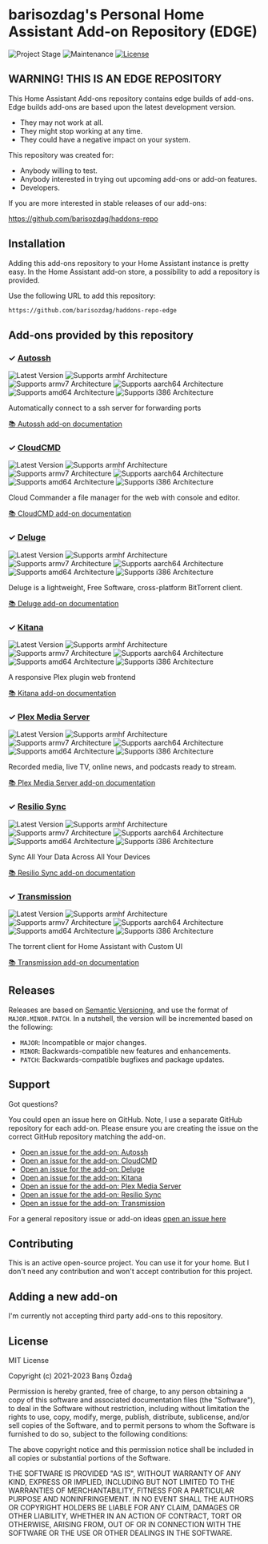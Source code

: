 # barisozdag's Personal Home Assistant Add-on Repository (EDGE)

![Project Stage][project-stage-shield]
![Maintenance][maintenance-shield]
[![License][license-shield]](LICENSE.md)

## WARNING! THIS IS AN EDGE REPOSITORY

This Home Assistant Add-ons repository contains edge builds of add-ons. Edge
builds add-ons are based upon the latest development version.

- They may not work at all.
- They might stop working at any time.
- They could have a negative impact on your system.

This repository was created for:

- Anybody willing to test.
- Anybody interested in trying out upcoming add-ons or add-on features.
- Developers.

If you are more interested in stable releases of our add-ons:

<https://github.com/barisozdag/haddons-repo>

## Installation

Adding this add-ons repository to your Home Assistant instance is pretty easy.
In the Home Assistant add-on store, a possibility to add a repository is provided.

Use the following URL to add this repository:

```txt
https://github.com/barisozdag/haddons-repo-edge
```

## Add-ons provided by this repository

### &#10003; [Autossh][addon-autossh]

![Latest Version][autossh-version-shield]
![Supports armhf Architecture][autossh-armhf-shield]
![Supports armv7 Architecture][autossh-armv7-shield]
![Supports aarch64 Architecture][autossh-aarch64-shield]
![Supports amd64 Architecture][autossh-amd64-shield]
![Supports i386 Architecture][autossh-i386-shield]

Automatically connect to a ssh server for forwarding ports

[:books: Autossh add-on documentation][addon-doc-autossh]

### &#10003; [CloudCMD][addon-cloudcmd]

![Latest Version][cloudcmd-version-shield]
![Supports armhf Architecture][cloudcmd-armhf-shield]
![Supports armv7 Architecture][cloudcmd-armv7-shield]
![Supports aarch64 Architecture][cloudcmd-aarch64-shield]
![Supports amd64 Architecture][cloudcmd-amd64-shield]
![Supports i386 Architecture][cloudcmd-i386-shield]

Cloud Commander a file manager for the web with console and editor.

[:books: CloudCMD add-on documentation][addon-doc-cloudcmd]

### &#10003; [Deluge][addon-deluge]

![Latest Version][deluge-version-shield]
![Supports armhf Architecture][deluge-armhf-shield]
![Supports armv7 Architecture][deluge-armv7-shield]
![Supports aarch64 Architecture][deluge-aarch64-shield]
![Supports amd64 Architecture][deluge-amd64-shield]
![Supports i386 Architecture][deluge-i386-shield]

Deluge is a lightweight, Free Software, cross-platform BitTorrent client.

[:books: Deluge add-on documentation][addon-doc-deluge]

### &#10003; [Kitana][addon-kitana]

![Latest Version][kitana-version-shield]
![Supports armhf Architecture][kitana-armhf-shield]
![Supports armv7 Architecture][kitana-armv7-shield]
![Supports aarch64 Architecture][kitana-aarch64-shield]
![Supports amd64 Architecture][kitana-amd64-shield]
![Supports i386 Architecture][kitana-i386-shield]

A responsive Plex plugin web frontend

[:books: Kitana add-on documentation][addon-doc-kitana]

### &#10003; [Plex Media Server][addon-plex-apsw]

![Latest Version][plex-apsw-version-shield]
![Supports armhf Architecture][plex-apsw-armhf-shield]
![Supports armv7 Architecture][plex-apsw-armv7-shield]
![Supports aarch64 Architecture][plex-apsw-aarch64-shield]
![Supports amd64 Architecture][plex-apsw-amd64-shield]
![Supports i386 Architecture][plex-apsw-i386-shield]

Recorded media, live TV, online news, and podcasts ready to stream.

[:books: Plex Media Server add-on documentation][addon-doc-plex-apsw]

### &#10003; [Resilio Sync][addon-resiliosync]

![Latest Version][resiliosync-version-shield]
![Supports armhf Architecture][resiliosync-armhf-shield]
![Supports armv7 Architecture][resiliosync-armv7-shield]
![Supports aarch64 Architecture][resiliosync-aarch64-shield]
![Supports amd64 Architecture][resiliosync-amd64-shield]
![Supports i386 Architecture][resiliosync-i386-shield]

Sync All Your Data Across All Your Devices

[:books: Resilio Sync add-on documentation][addon-doc-resiliosync]

### &#10003; [Transmission][addon-transmission]

![Latest Version][transmission-version-shield]
![Supports armhf Architecture][transmission-armhf-shield]
![Supports armv7 Architecture][transmission-armv7-shield]
![Supports aarch64 Architecture][transmission-aarch64-shield]
![Supports amd64 Architecture][transmission-amd64-shield]
![Supports i386 Architecture][transmission-i386-shield]

The torrent client for Home Assistant with Custom UI

[:books: Transmission add-on documentation][addon-doc-transmission]

## Releases

Releases are based on [Semantic Versioning][semver], and use the format
of ``MAJOR.MINOR.PATCH``. In a nutshell, the version will be incremented
based on the following:

- ``MAJOR``: Incompatible or major changes.
- ``MINOR``: Backwards-compatible new features and enhancements.
- ``PATCH``: Backwards-compatible bugfixes and package updates.

## Support

Got questions?

You could open an issue here on GitHub. Note, I use a separate
GitHub repository for each add-on. Please ensure you are creating the issue
on the correct GitHub repository matching the add-on.

- [Open an issue for the add-on: Autossh][autossh-issue]
- [Open an issue for the add-on: CloudCMD][cloudcmd-issue]
- [Open an issue for the add-on: Deluge][deluge-issue]
- [Open an issue for the add-on: Kitana][kitana-issue]
- [Open an issue for the add-on: Plex Media Server][plex-apsw-issue]
- [Open an issue for the add-on: Resilio Sync][resiliosync-issue]
- [Open an issue for the add-on: Transmission][transmission-issue]

For a general repository issue or add-on ideas [open an issue here][issue]

## Contributing

This is an active open-source project. You can use it for your home. But I
don't need any contribution and won't accept contribution for this project.

## Adding a new add-on

I'm currently not accepting third party add-ons to this repository.

## License

MIT License

Copyright (c) 2021-2023 Barış Özdağ

Permission is hereby granted, free of charge, to any person obtaining a copy
of this software and associated documentation files (the "Software"), to deal
in the Software without restriction, including without limitation the rights
to use, copy, modify, merge, publish, distribute, sublicense, and/or sell
copies of the Software, and to permit persons to whom the Software is
furnished to do so, subject to the following conditions:

The above copyright notice and this permission notice shall be included in all
copies or substantial portions of the Software.

THE SOFTWARE IS PROVIDED "AS IS", WITHOUT WARRANTY OF ANY KIND, EXPRESS OR
IMPLIED, INCLUDING BUT NOT LIMITED TO THE WARRANTIES OF MERCHANTABILITY,
FITNESS FOR A PARTICULAR PURPOSE AND NONINFRINGEMENT. IN NO EVENT SHALL THE
AUTHORS OR COPYRIGHT HOLDERS BE LIABLE FOR ANY CLAIM, DAMAGES OR OTHER
LIABILITY, WHETHER IN AN ACTION OF CONTRACT, TORT OR OTHERWISE, ARISING FROM,
OUT OF OR IN CONNECTION WITH THE SOFTWARE OR THE USE OR OTHER DEALINGS IN THE
SOFTWARE.

[addon-autossh]: https://github.com/barisozdag/addon-autossh/tree/90f8961
[addon-doc-autossh]: https://github.com/barisozdag/addon-autossh/blob/90f8961/README.md
[autossh-issue]: https://github.com/barisozdag/addon-autossh/issues
[autossh-version-shield]: https://img.shields.io/badge/version-90f8961-blue.svg
[autossh-aarch64-shield]: https://img.shields.io/badge/aarch64-yes-green.svg
[autossh-amd64-shield]: https://img.shields.io/badge/amd64-yes-green.svg
[autossh-armhf-shield]: https://img.shields.io/badge/armhf-yes-green.svg
[autossh-armv7-shield]: https://img.shields.io/badge/armv7-yes-green.svg
[autossh-i386-shield]: https://img.shields.io/badge/i386-yes-green.svg
[addon-cloudcmd]: https://github.com/barisozdag/addon-cloudcmd/tree/acfafc7
[addon-doc-cloudcmd]: https://github.com/barisozdag/addon-cloudcmd/blob/acfafc7/README.md
[cloudcmd-issue]: https://github.com/barisozdag/addon-cloudcmd/issues
[cloudcmd-version-shield]: https://img.shields.io/badge/version-acfafc7-blue.svg
[cloudcmd-aarch64-shield]: https://img.shields.io/badge/aarch64-yes-green.svg
[cloudcmd-amd64-shield]: https://img.shields.io/badge/amd64-yes-green.svg
[cloudcmd-armhf-shield]: https://img.shields.io/badge/armhf-no-red.svg
[cloudcmd-armv7-shield]: https://img.shields.io/badge/armv7-no-red.svg
[cloudcmd-i386-shield]: https://img.shields.io/badge/i386-no-red.svg
[addon-deluge]: https://github.com/barisozdag/addon-deluge/tree/da989df
[addon-doc-deluge]: https://github.com/barisozdag/addon-deluge/blob/da989df/README.md
[deluge-issue]: https://github.com/barisozdag/addon-deluge/issues
[deluge-version-shield]: https://img.shields.io/badge/version-da989df-blue.svg
[deluge-aarch64-shield]: https://img.shields.io/badge/aarch64-yes-green.svg
[deluge-amd64-shield]: https://img.shields.io/badge/amd64-yes-green.svg
[deluge-armhf-shield]: https://img.shields.io/badge/armhf-no-red.svg
[deluge-armv7-shield]: https://img.shields.io/badge/armv7-yes-green.svg
[deluge-i386-shield]: https://img.shields.io/badge/i386-yes-green.svg
[addon-kitana]: https://github.com/barisozdag/addon-kitana/tree/v0.1.4
[addon-doc-kitana]: https://github.com/barisozdag/addon-kitana/blob/v0.1.4/README.md
[kitana-issue]: https://github.com/barisozdag/addon-kitana/issues
[kitana-version-shield]: https://img.shields.io/badge/version-v0.1.4-blue.svg
[kitana-aarch64-shield]: https://img.shields.io/badge/aarch64-yes-green.svg
[kitana-amd64-shield]: https://img.shields.io/badge/amd64-yes-green.svg
[kitana-armhf-shield]: https://img.shields.io/badge/armhf-no-red.svg
[kitana-armv7-shield]: https://img.shields.io/badge/armv7-yes-green.svg
[kitana-i386-shield]: https://img.shields.io/badge/i386-no-red.svg
[addon-plex-apsw]: https://github.com/barisozdag/addon-plex/tree/v1.2.9
[addon-doc-plex-apsw]: https://github.com/barisozdag/addon-plex/blob/v1.2.9/README.md
[plex-apsw-issue]: https://github.com/barisozdag/addon-plex/issues
[plex-apsw-version-shield]: https://img.shields.io/badge/version-v1.2.9-blue.svg
[plex-apsw-aarch64-shield]: https://img.shields.io/badge/aarch64-yes-green.svg
[plex-apsw-amd64-shield]: https://img.shields.io/badge/amd64-yes-green.svg
[plex-apsw-armhf-shield]: https://img.shields.io/badge/armhf-no-red.svg
[plex-apsw-armv7-shield]: https://img.shields.io/badge/armv7-yes-green.svg
[plex-apsw-i386-shield]: https://img.shields.io/badge/i386-no-red.svg
[addon-resiliosync]: https://github.com/barisozdag/addon-resiliosync/tree/v1.0.4
[addon-doc-resiliosync]: https://github.com/barisozdag/addon-resiliosync/blob/v1.0.4/README.md
[resiliosync-issue]: https://github.com/barisozdag/addon-resiliosync/issues
[resiliosync-version-shield]: https://img.shields.io/badge/version-v1.0.4-blue.svg
[resiliosync-aarch64-shield]: https://img.shields.io/badge/aarch64-yes-green.svg
[resiliosync-amd64-shield]: https://img.shields.io/badge/amd64-yes-green.svg
[resiliosync-armhf-shield]: https://img.shields.io/badge/armhf-no-red.svg
[resiliosync-armv7-shield]: https://img.shields.io/badge/armv7-yes-green.svg
[resiliosync-i386-shield]: https://img.shields.io/badge/i386-no-red.svg
[addon-transmission]: https://github.com/barisozdag/addon-transmission/tree/30c0983
[addon-doc-transmission]: https://github.com/barisozdag/addon-transmission/blob/30c0983/README.md
[transmission-issue]: https://github.com/barisozdag/addon-transmission/issues
[transmission-version-shield]: https://img.shields.io/badge/version-30c0983-blue.svg
[transmission-aarch64-shield]: https://img.shields.io/badge/aarch64-yes-green.svg
[transmission-amd64-shield]: https://img.shields.io/badge/amd64-yes-green.svg
[transmission-armhf-shield]: https://img.shields.io/badge/armhf-yes-green.svg
[transmission-armv7-shield]: https://img.shields.io/badge/armv7-yes-green.svg
[transmission-i386-shield]: https://img.shields.io/badge/i386-no-red.svg
[issue]: https://github.com/barisozdag/haddons-repo-edge/issues
[license-shield]: https://img.shields.io/github/license/barisozdag/haddons-repo-edge.svg
[maintenance-shield]: https://img.shields.io/maintenance/yes/2023.svg
[project-stage-shield]: https://img.shields.io/badge/project%20stage-experimental-yellow.svg
[semver]: http://semver.org/spec/v2.0.0.html